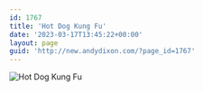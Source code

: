 ```yaml
---
id: 1767
title: 'Hot Dog Kung Fu'
date: '2023-03-17T13:45:22+00:00'
layout: page
guid: 'http://new.andydixon.com/?page_id=1767'
---
```


![Hot Dog Kung Fu](https://i0.wp.com/assets.g8x2.ldn.idrivee2-23.com/posters/Hot%20Dog%20Kung%20Fu%2001.jpg?w=1200&ssl=1 "Hot Dog Kung Fu")